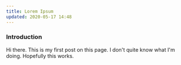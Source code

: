 ```yaml
---
title: Lorem Ipsum
updated: 2020-05-17 14:48
---
```


### Introduction

Hi there. This is my first post on this page. I don't quite know what I'm doing. Hopefully this works. 
